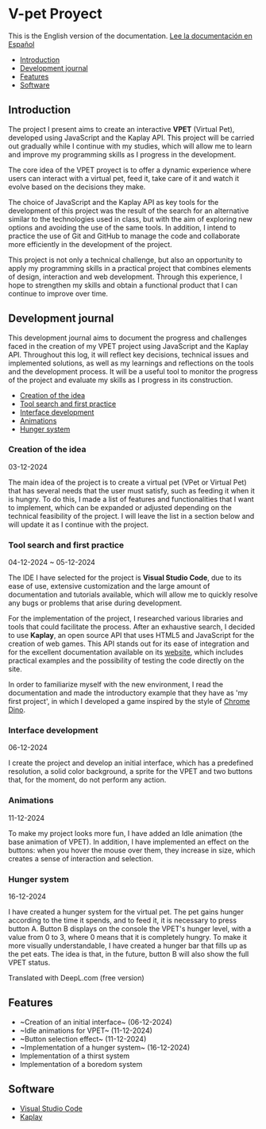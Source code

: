 # V-pet Proyect

This is the English version of the documentation.
[Lee la documentación en Español](README.md)

* [Introduction](#Introduction)
* [Development journal](#development-journal)
* [Features](#features)
* [Software](#software)


## Introduction
The project I present aims to create an interactive **VPET** (Virtual Pet), developed using JavaScript and the Kaplay API. This project will be carried out gradually while I continue with my studies, which will allow me to learn and improve my programming skills as I progress in the development.

The core idea of the VPET proyect is to offer a dynamic experience where users can interact with a virtual pet, feed it, take care of it and watch it evolve based on the decisions they make.

The choice of JavaScript and the Kaplay API as key tools for the development of this project was the result of the search for an alternative similar to the technologies used in class, but with the aim of exploring new options and avoiding the use of the same tools. In addition, I intend to practice the use of Git and GitHub to manage the code and collaborate more efficiently in the development of the project.

This project is not only a technical challenge, but also an opportunity to apply my programming skills in a practical project that combines elements of design, interaction and web development. Through this experience, I hope to strengthen my skills and obtain a functional product that I can continue to improve over time.


## Development journal
This development journal aims to document the progress and challenges faced in the creation of my VPET project using JavaScript and the Kaplay API. Throughout this log, it will reflect key decisions, technical issues and implemented solutions, as well as my learnings and reflections on the tools and the development process. It will be a useful tool to monitor the progress of the project and evaluate my skills as I progress in its construction.

* [Creation of the idea](#creation-of-the-idea)
* [Tool search and first practice](#tool-search-and-first-practice)
* [Interface development](#interface-development)
* [Animations](#animations)
* [Hunger system](#hunger-system)

### Creation of the idea
03-12-2024

The main idea of the project is to create a virtual pet (VPet or Virtual Pet) that has several needs that the user must satisfy, such as feeding it when it is hungry. To do this, I made a list of features and functionalities that I want to implement, which can be expanded or adjusted depending on the technical feasibility of the project. I will leave the list in a section below and will update it as I continue with the project.

### Tool search and first practice
04-12-2024 ~ 05-12-2024

The IDE I have selected for the project is **Visual Studio Code**, due to its ease of use, extensive customization and the large amount of documentation and tutorials available, which will allow me to quickly resolve any bugs or problems that arise during development.

For the implementation of the project, I researched various libraries and tools that could facilitate the process. After an exhaustive search, I decided to use **Kaplay**, an open source API that uses HTML5 and JavaScript for the creation of web games. This API stands out for its ease of integration and for the excellent documentation available on its [website](https://kaplayjs.com/), which includes practical examples and the possibility of testing the code directly on the site.

In order to familiarize myself with the new environment, I read the documentation and made the introductory example that they have as 'my first project', in which I developed a game inspired by the style of [Chrome Dino](https://en.wikipedia.org/wiki/Dinosaur_Game).

### Interface development
06-12-2024 

I create the project and develop an initial interface, which has a predefined resolution, a solid color background, a sprite for the VPET and two buttons that, for the moment, do not perform any action.

### Animations
11-12-2024 

To make my project looks more fun, I have added an Idle animation (the base animation of VPET). In addition, I have implemented an effect on the buttons: when you hover the mouse over them, they increase in size, which creates a sense of interaction and selection.

### Hunger system
16-12-2024 

I have created a hunger system for the virtual pet. The pet gains hunger according to the time it spends, and to feed it, it is necessary to press button A. Button B displays on the console the VPET's hunger level, with a value from 0 to 3, where 0 means that it is completely hungry. To make it more visually understandable, I have created a hunger bar that fills up as the pet eats. The idea is that, in the future, button B will also show the full VPET status.

Translated with DeepL.com (free version)

## Features
  - ~Creation of an initial interface~ (06-12-2024)
  - ~Idle animations for VPET~ (11-12-2024)
  - ~Button selection effect~ (11-12-2024)
  - ~Implementation of a hunger system~ (16-12-2024)
  - Implementation of a thirst system
  - Implementation of a boredom system

  
## Software
  - [Visual Studio Code](https://code.visualstudio.com/)
  - [Kaplay](https://kaplayjs.com/)
  
